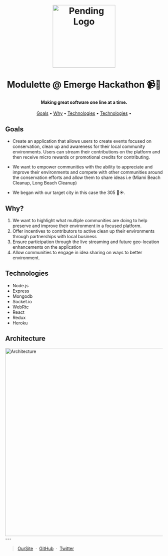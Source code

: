<h1 align="center">
  <br>
  <a href="http://google.com"><img src="https://avatars3.githubusercontent.com/u/48931493?s=400&v=4" alt="Pending Logo" width="200"></a>
  <br>
   <br>
   Modulette @ Emerge Hackathon 📹🌴
  <br>
</h1>

<h4 align="center"> Making great software one line at a time. </h4>


<p align="center">
  <a href="#goals">Goals</a> •
  <a href="#why">Why</a> •
  <a href="#technologies">Technologies</a> •
  <a href="#architecture">Technologies</a> •

</p>

## Goals
* Create an application that allows users to create events focused on conservation, clean up and awareness for their local community environments. Users can stream their contributions on the platform and then receive micro rewards or promotional credits for contributing.

* We want to empower communities with the ability to appreciate and improve their environments and compete with other communities around the conservation efforts and allow them to share ideas i.e (Miami Beach Cleanup, Long Beach Cleanup)

* We began with our target city in this case the 305 🌴☀️.

## Why?
1. We want to highlight what multiple communities are doing to help preserve and improve their environment in a focused platform.
2. Offer incentives to contributors to active clean up their environments through partnerships with local business
3. Ensure participation through the live streaming and future geo-location enhancements on the application
4. Allow communities to engage in idea sharing on ways to better environment.

## Technologies
* Node.js
* Express
* Mongodb
* Socket.io
* WebRtc
* React
* Redux
* Heroku

## Architecture

<img src="https://i.ibb.co/Q9BXk57/Emerge-Diagram.png" alt="Architecture" width="600">
---

> [OurSite](https://www.modulette.com/) &nbsp;&middot;&nbsp;
> [GitHub](https://github.com/modulette) &nbsp;&middot;&nbsp;
> [Twitter](https://twitter.com/modulette)